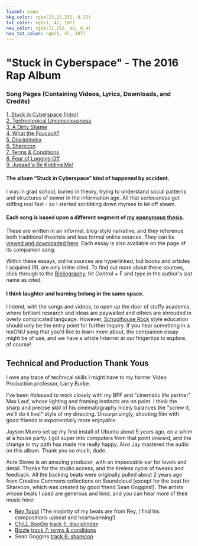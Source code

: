 ```yaml
---
layout: page
bkg_color: rgba(23,23,255, 0.25)
txt_color: rgb(1, 47, 107)
nav_color: rgba(71,252, 68, 0.4)
nav_txt_color: rgb(1, 47, 107)
---
```


# **"Stuck in Cyberspace" - The 2016 Rap Album**

### **Song Pages (Containing Videos, Lyrics, Downloads, and Credits)**

[1. Stuck in Cyberspace (Intro)](/mainpages/SIC_1intro)<br>
[2. Technological Unconsciousness](/mainpages/SIC_2iot)<br>
[3. A Dirty Shame](/mainpages/SIC_3shame)<br>
[4. What the Foucault?](/mainpages/SIC_4wtf)<br>
[5. Disciplindex](/mainpages/SIC_5disciplindex)<br>
[6. Sharecon](/mainpages/SIC_6sharecon)<br>
[7. Terms & Conditions](/mainpages/SIC_7google)<br>
[8. Fear of Logging Off](/mainpages/SIC_8folo)<br>
[9. Jugaad'a Be Kidding Me!](/mainpages/SIC_9jugaad)<br>

#### The album “Stuck in Cyberspace” kind of happened by accident.

I was in grad school, buried in theory, trying to understand social patterns and structures of power in the information age. All that seriousness got stifling real fast - so I started scribbling down rhymes to let off steam.

#### Each song is based upon a different segment of [my eponymous thesis](SIC_essays).
These are written in an informal, blog-style narrative, and they reference both traditional theorists and less formal online sources. They can be [viewed and downloaded here](/mainpages/SIC_essays). Each essay is also available on the page of its companion song.

Within these essays, online sources are hyperlinked, but books and articles I acquired IRL are only inline cited. To find out more about these sources, click through to the [Bibliography](/pdfs/chelsea_palmer_2015_SIC_bibliography.pdf), hit Control + F and type in the author's last name as cited.

#### I think laughter and learning belong in the same space.
I intend, with the songs and videos, to open up the door of stuffy academia, where brilliant research and ideas are paywalled and others are shrouded in overly complicated language. However, [Schoolhouse Rock](https://web.archive.org/web/20160102033445/http://tvtropes.org/pmwiki/pmwiki.php/WesternAnimation/SchoolhouseRock) style education should only be the entry point for further inquiry. If you hear something in a msGNU song that you'd like to learn more about, the companion essay might be of use, and we have a whole Internet at our fingertips to explore, of course!

## Technical and Production Thank Yous

I owe any trace of technical skills I might have to my former Video Production professor, Larry Burke.

I've been #blessed to work closely with my BFF and "cinematic life partner" Max Lauf, whose lighting and framing instincts are on point. I think the sharp and precise skill of his cinematography nicely balances the "screw it, we'll do it live!" style of my directing. Unsurprisingly, shooting film with good friends is exponentially more enjoyable.

Jayson Munro set up my first install of Ubuntu about 5 years ago, on a whim at a house party. I got super into computers from that point onward, and the change in my path has made me really happy. Also Jay mastered the audio on this album. Thank you so much, dude.

Acre Stowe is an amazing producer, with an impeccable ear for levels and detail. Thanks for the studio access, and the tireless cycle of tweaks and feedback. All the backing beats were originally pulled about 2 years ago from Creative Commons collections on Soundcloud [except for the beat for Sharecon, which was created by good friend Sean Goggins!]. The artists whose beats I used are generous and kind, and you can hear more of their music here:

* [Rey Topol](https://soundcloud.com/rey-topol) (The majority of my beats are from Rey, I find his compositions upbeat and heartwarming!)
* [ChiLL BooGie](https://www.myflashstore.net/profile/ChiLLBooGie) [track 5: disciplindex](mainpages/SIC_5disciplindex)
* [Bizzle](https://soundcloud.com/beatzbybizzle) [track 7: terms & conditions](mainpages/SIC_7google)
* Sean Goggins [track 6: sharecon](mainpages/SIC_6sharecon)


<!-- Beats
Dirty Shame: ray-imagination?
Fear of Logging Off: https://soundcloud.com/rey-topol/my-life
Jugaad: https://soundcloud.com/rey-topol/universe-free-rap-beat
Disciplindex: https://soundcloud.com/miles-gotbeats-shipps/say-sorry-favoritebeats-com
SHarecon: Sean Goggins
Foucault: https://soundcloud.com/rey-topol/scared-by-ray-free-rap-beat
Google: https://soundcloud.com/beatzbybizzle
Intro: https://soundcloud.com/rey-topol/hot-guitar-beat-instrumental
Internet of Things: https://soundcloud.com/rey-topol/how-we-do-rap-beat -->
